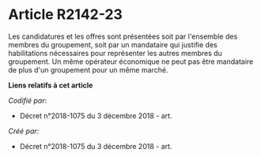 # Article R2142-23

Les candidatures et les offres sont présentées soit par l'ensemble des membres du groupement, soit par un mandataire qui
justifie des habilitations nécessaires pour représenter les autres membres du groupement. Un même opérateur économique ne
peut pas être mandataire de plus d'un groupement pour un même marché.

**Liens relatifs à cet article**

_Codifié par_:

  - Décret n°2018-1075 du 3 décembre 2018 - art.

_Créé par_:

  - Décret n°2018-1075 du 3 décembre 2018 - art.
